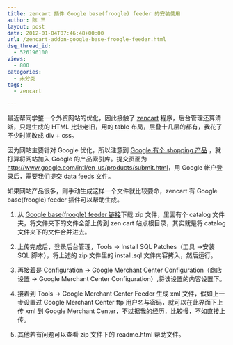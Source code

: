 ```yaml
---
title: zencart 插件 Google base(froogle) feeder 的安装使用
author: 陈 三
layout: post
date: 2012-01-04T07:46:48+00:00
url: /zencart-addon-google-base-froogle-feeder.html
dsq_thread_id:
  - 526196100
views:
  - 800
categories:
  - 未分类
tags:
  - zencart

---
```

最近帮同学整一个外贸网站的优化，因此接触了 [zencart][1] 程序，后台管理还算清晰，只是生成的 HTML 比较老旧，用的 table 布局，层叠十几层的都有，我花了不少时间改成 div + css。

因为网站主要针对 Google 优化，所以注意到 [Google 有个 shopping 产品][2] ，就打算将网站加入 Google 的产品索引库。提交页面为<http://www.google.com/intl/en_us/products/submit.html>，用 Google 帐户登录后，需要我们提交 data feeds 文件。

如果网站产品很多，则手动生成这样一个文件就比较要命，zencart 有 Google base(froogle) feeder 插件可以帮助生成。

  1. 从 [Google base(froogle) feeder 链接][3]下载 zip 文件，里面有个 catalog 文件夹，将文件夹下的文件全部上传到 zen cart 站点根目录，其实就是将 catalog 文件夹下的文件合并进去。

  2. 上传完成后，登录后台管理，Tools -> Install SQL Patches（工具 ->安装 SQL 脚本），将上述的 zip 文件里的 install.sql 文件内容拷入，然后运行。

  3. 再接着是 Configuration -> Google Merchant Center Configuration（商店设置 -> Google Merchant Center Configuration）,将该设置的内容设置下。

  4. 接着到 Tools -> Google Merchant Center Feeder 生成 xml 文件，假如上一步设置过 Google Merchant Center ftp 用户名与密码，就可以在此界面下上传 xml 到 Google Merchant Center，不过据我的经历，比较慢，不如直接上传。

  5. 其他若有问题可以查看 zip 文件下的 readme.html 帮助文件。

 [1]: http://www.zen-cart.com/ "zencart 官网"
 [2]: http://www.google.com/prdhp?hl=en&tab=wf
 [3]: http://www.zen-cart.com/index.php?main_page=product_contrib_info&products_id=473